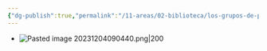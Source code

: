 ```yaml
---
{"dg-publish":true,"permalink":"/11-areas/02-biblioteca/los-grupos-de-poder-economico/","noteIcon":""}
---
```


- ![Pasted image 20231204090440.png|200](/img/user/11%20%C3%81reas%20%E2%9A%99/02%20Biblioteca/%F0%9F%92%BE%20Adjuntos/Pasted%20image%2020231204090440.png)